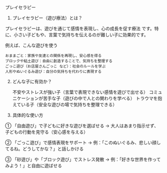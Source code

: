 プレイセラピー
1. プレイセラピー（遊び療法）とは？

プレイセラピーは、遊びを通じて感情を表現し、心の成長を促す療法 です。特に、小さい子どもや、言葉で気持ちを伝えるのが難しい子に効果的です。

例えば、こんな遊びを使う

    おままごと：家族や友達との関係を再現し、安心感を得る
    ブロックや粘土遊び：自由に創造することで、気持ちを整理する
    ごっこ遊び（お店屋さんごっこ など）：社会のルールを学ぶ
    人形やぬいぐるみ遊び：自分の気持ちを代わりに表現する

2. どんな子に有効か？

    不安やストレスが強い子（言葉で表現できない感情を遊びで出せる）
    コミュニケーションが苦手な子（遊びの中で人との関わりを学べる）
    トラウマを抱えている子（安全な遊びの場で気持ちを整理できる）

3. 具体的な使い方

① 「自由遊び」で子どもに好きな遊びを選ばせる
→ 大人はあまり指示せず、子どもの行動を見守る（安心感を与える）

② 「ごっこ遊び」で感情表現をサポート
→ 例：「このぬいぐるみ、悲しい顔してるね。どうしてかな？」と話しかける

③ 「砂遊び」や「ブロック遊び」でストレス発散
→ 例：「好きな世界を作ってみよう！」と自由に遊ばせる